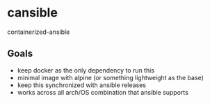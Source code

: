 # cansible
containerized-ansible

## Goals
- keep docker as the only dependency to run this
- minimal image with alpine (or something lightweight as the base)
- keep this synchronized with ansible releases
- works across all arch/OS combination that ansible supports
